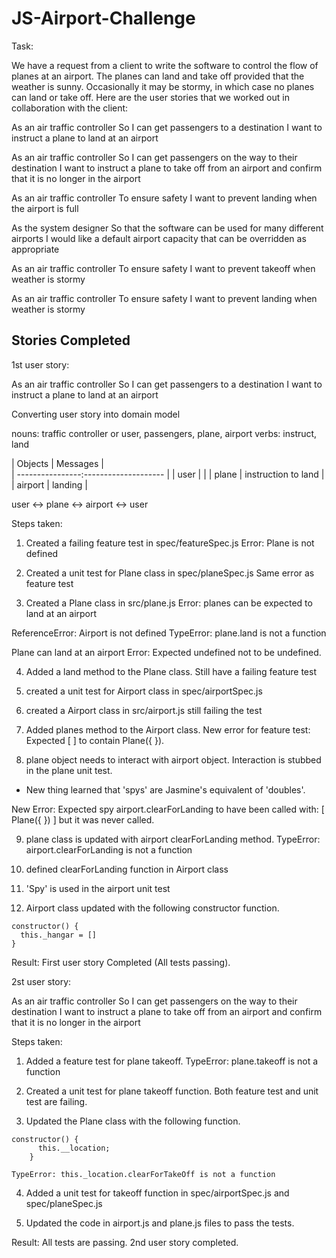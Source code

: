 # JS-Airport-Challenge

Task:

We have a request from a client to write the software to control the flow of planes at an airport. The planes can land and take off provided that the weather is sunny. Occasionally it may be stormy, in which case no planes can land or take off. Here are the user stories that we worked out in collaboration with the client:

As an air traffic controller
So I can get passengers to a destination
I want to instruct a plane to land at an airport

As an air traffic controller
So I can get passengers on the way to their destination
I want to instruct a plane to take off from an airport and confirm that it is no longer in the airport

As an air traffic controller
To ensure safety
I want to prevent landing when the airport is full

As the system designer
So that the software can be used for many different airports
I would like a default airport capacity that can be overridden as appropriate

As an air traffic controller
To ensure safety
I want to prevent takeoff when weather is stormy

As an air traffic controller
To ensure safety
I want to prevent landing when weather is stormy


Stories Completed
------------------

1st user story:

As an air traffic controller
So I can get passengers to a destination
I want to instruct a plane to land at an airport


Converting user story into domain model

nouns: traffic controller or user, passengers, plane, airport
verbs: instruct, land

| Objects         | Messages            |    
| ----------------:-------------------- |
| user            |                     |
| plane           | instruction to land |
| airport         | landing                |


user <-> plane <-> airport <-> user

Steps taken:
1) Created a failing feature test in spec/featureSpec.js
 Error: Plane is not defined

 2) Created a unit test for Plane class in spec/planeSpec.js
 Same error as feature test

 3) Created a Plane class in src/plane.js
 Error: planes can be expected to land at an airport

 ReferenceError: Airport is not defined
 TypeError: plane.land is not a function

 Plane can land at an airport
 Error: Expected undefined not to be undefined.

 4) Added a land method to the Plane class.
 Still have a failing feature test

 5) created a unit test for Airport class in spec/airportSpec.js

 6) created a Airport class in src/airport.js
 still failing the test

 7) Added planes method to the Airport class.
 New error for feature test: Expected [  ] to contain Plane({  }).

 8)  plane object needs to interact with airport object.
 Interaction is stubbed in the plane unit test.

 * New thing learned that 'spys' are Jasmine's equivalent of 'doubles'.  

 New Error: Expected spy airport.clearForLanding to have been called with:
  [ Plane({  }) ]
but it was never called.

9) plane class is updated with airport clearForLanding method.
TypeError: airport.clearForLanding is not a function

10) defined clearForLanding function in Airport class

11) 'Spy' is used in the airport unit test

12) Airport class updated with the following constructor function.

```
constructor() {
  this._hangar = []
}
```

Result: First user story Completed (All tests passing).


2st user story:

As an air traffic controller
So I can get passengers on the way to their destination
I want to instruct a plane to take off from an airport and confirm that it is no longer in the airport

Steps taken:

1) Added a feature test for plane takeoff.
TypeError: plane.takeoff is not a function

2) Created a unit test for plane takeoff function.
Both feature test and unit test are failing.

3) Updated the Plane class with the following function.

```
constructor() {
      this.__location;
    }
```
```
TypeError: this._location.clearForTakeOff is not a function
```

4) Added a unit test for takeoff function in spec/airportSpec.js and spec/planeSpec.js

5) Updated the code in airport.js and plane.js files to pass the tests.

Result: All tests are passing. 2nd user story completed.

